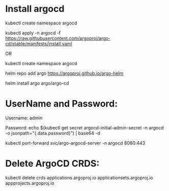 # Install argocd 

kubectl create namespace argocd 

kubectl apply -n argocd -f https://raw.githubusercontent.com/argoproj/argo-cd/stable/manifests/install.yaml

OR

kubectl create namespace argocd 

helm repo add argo https://argoproj.github.io/argo-helm

helm install argo argo/argo-cd


# UserName and Password:
Username: admin

Password: 
echo $(kubectl get secret argocd-initial-admin-secret -n argocd -o jsonpath="{.data.password}") | base64 -d

kubectl port-forward svc/argo-argocd-server -n argocd  8080:443


# Delete ArgoCD CRDS:
kubectl delete crds applications.argoproj.io applicationsets.argoproj.io appprojects.argoproj.io
